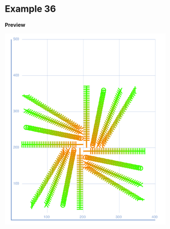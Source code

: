 # Example 36

### Preview
![Example 36](https://github.com/IvanSostarko/postscript-examples/blob/master/Example36/Example36.jpg)
